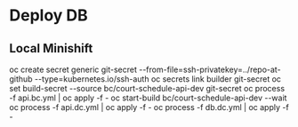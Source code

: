 # Deploy DB

## Local Minishift

oc create secret generic git-secret --from-file=ssh-privatekey=../repo-at-github --type=kubernetes.io/ssh-auth
oc secrets link builder git-secret
oc set build-secret --source bc/court-schedule-api-dev git-secret
oc process -f api.bc.yml | oc apply -f -
oc start-build bc/court-schedule-api-dev --wait
oc process -f api.dc.yml | oc apply -f -
oc process -f db.dc.yml | oc apply -f -
